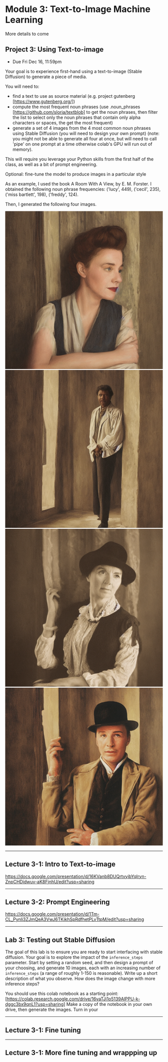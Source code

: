 # Module 3: Text-to-Image Machine Learning

More details to come

<a name="project3"></a>

## Project 3: Using Text-to-image

- Due Fri Dec 16, 11:59pm

Your goal is to experience first-hand using a text-to-image (Stable Diffusion) to generate a piece of media.

You will need to:

- find a text to use as source material (e.g. project gutenberg [https://www.gutenberg.org/])
- compute the most frequent noun phrases (use .noun_phrases [https://github.com/sloria/textblob] to get the noun phrases, then filter the list to select only the noun phrases that contain only alpha characters or spaces, the get the most frequent)
- generate a set of 4 images from the 4 most common noun phrases using Stable Diffusion (you will need to design your own prompt) (note: you might not be able to generate all four at once, but will need to call 'pipe' on one prompt at a time otherwise colab's GPU will run out of memory).

This will require you leverage your Python skills from the first half of the class, as well as a bit of prompt engineering.

Optional: fine-tune the model to produce images in a particular style

As an example, I used the book A Room With A View, by E. M. Forster.
I obtained the following noun phrase frequencies: ('lucy', 449), ('cecil', 235), ('miss bartlett', 198), ('freddy', 124).

Then, I generated the following four images.

![Lucy](pics/lucy.png)
![Cecil](pics/cecil.png)
![Miss Barlett](pics/bartlett.png)
![Freddy](pics/freddy.png)

<hr> 

## Lecture 3-1: Intro to Text-to-image

https://docs.google.com/presentation/d/16KVanb8DUQrtvyibYqlryn-ZnpCHDidwuv-aK8FjnhU/edit?usp=sharing

<hr> 

## Lecture 3-2: Prompt Engineering

https://docs.google.com/presentation/d/1Tm-CL_Pynli3ZJmQeA3VwJ6TKikhSpRdfhetPLvTtpM/edit?usp=sharing

<hr> 

## Lab 3: Testing out Stable Diffusion

The goal of this lab is to ensure you are ready to start interfacing with stable diffusion.
Your goal is to explore the impact of the ```inference_steps``` parameter.
Start by setting a random seed, and then design a prompt of your choosing, and generate 10 images, each with an increasing number of ```inference_steps``` (a range of roughly 1-150 is reasonable).
Write up a short description of what you observe.
How does the image change with more inference steps?

You should use this colab notebook as a starting point: [https://colab.research.google.com/drive/16vaTJi1o5139AlPPU-k-dggc3bx9qnL1?usp=sharing]
Make a copy of the notebook in your own drive, then generate the images.
Turn in your 

<hr> 

## Lecture 3-1: Fine tuning

<hr> 

## Lecture 3-1: More fine tuning and wrappping up
